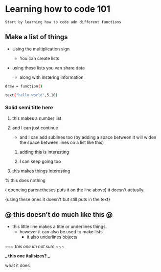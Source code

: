 # Learning how to code 101
```
Start by learning how to code adn different functions
```
## Make a list of things
* Using the multiplication sign

    * You can create lists

* using these lists you van share data

    * along with instering information


```bash
draw = function()

text("hello world",5,10)
```

### Solid semi title here
1. this makes a number list
2. and I can just continue
    * and I can add sublines too
    (by adding a space between it will widen the space between lines on a list like this)

    1. adding this is interesting

     2. I can keep going too
3. this makes things interesting

% this does nothing

( openeing parenetheses puts it on the line above) it doesn't actually.

{using these ones it doesn't but still puts in the text}

@ this doesn't do much like this @
- 
- this little line makes a title or underlines things.
    - however it can also be used to make lists
        - it also underlines objects
        
_~~~ this one im not sure ~~~_

**_ this one italisizes? _**



what it does


<!DOCTYPE html>
<html>
<head>
<title>Square Example</title>
<style>
  #mySquare {
    background-color: lightblue;
  }
</style>
</head>
<body>

<div id="mySquare"></div>

<script>
  function createSquare(width, height) {
    const square = document.getElementById("mySquare");
  
    square.style.width = width + "px";
    square.style.height = height + "px";
  }
  
  createSquare(200, 200);
</script>

</body>
</html>